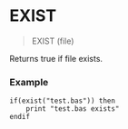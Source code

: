 # EXIST

> EXIST (file)

Returns true if file exists.


### Example

```
if(exist("test.bas")) then
    print "test.bas exists"
endif
```



